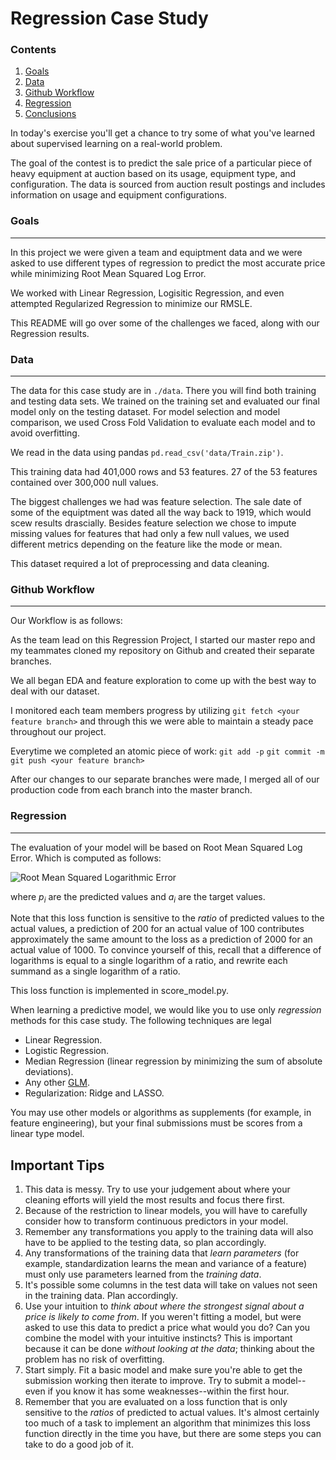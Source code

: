 # Regression Case Study

### Contents

1. [Goals](#goals)
2. [Data](#data)
3. [Github Workflow](#git)
4. [Regression](#reg)
5. [Conclusions](#conclusion)


In today's exercise you'll get a chance to try some of what you've learned about supervised learning on a real-world problem.

The goal of the contest is to predict the sale price of a particular piece of heavy equipment at auction based on its usage, equipment type, and configuration.  The data is sourced from auction result postings and includes information on usage and equipment configurations.

<a name="goals"></a>
### Goals
---
In this project we were given a team and equiptment data and we were asked to use different types of regression to predict the most accurate price while minimizing Root Mean Squared Log Error. 

We worked with Linear Regression, Logisitic Regression, and even attempted Regularized Regression to minimize our RMSLE. 

This README will go over some of the challenges we faced, along with our Regression results. 

<a name="data"></a>
### Data
---

The data for this case study are in `./data`. There you will find both training and testing data sets. We trained on the training set and evaluated our final model only on the testing dataset. For model selection and model comparison, we used Cross Fold Validation to evaluate each model and to avoid overfitting. 

We read in the data using pandas `pd.read_csv('data/Train.zip')`. 

This training data had 401,000 rows and 53 features. 27 of the 53 features contained over 300,000 null values. 

The biggest challenges we had was feature selection. The sale date of some of the equiptment was dated all the way back to 1919, which would scew results drascially. Besides feature selection we chose to impute missing values for features that had only a few null values, we used different metrics depending on the feature like the mode or mean. 

This dataset required a lot of preprocessing and data cleaning. 


<a name="git"></a>
### Github Workflow
---

Our Workflow is as follows:

As the team lead on this Regression Project, I started our master repo and my teammates cloned my repository on Github and created their separate branches. 

We all began EDA and feature exploration to come up with the best way to deal with our dataset. 

I monitored each team members progress by utilizing `git fetch <your feature branch>` and through this we were able to maintain a steady pace throughout our project. 

Everytime we completed an atomic piece of work: `git add -p` `git commit -m` `git push <your feature branch>`

After our changes to our separate branches were made, I merged all of our production code from each branch into the master branch. 

<a name="reg"></a>
### Regression
---
The evaluation of your model will be based on Root Mean Squared Log Error.
Which is computed as follows:

![Root Mean Squared Logarithmic Error](images/rmsle.png)

where *p<sub>i</sub>* are the predicted values and *a<sub>i</sub>* are the
target values.

Note that this loss function is sensitive to the *ratio* of predicted values to
the actual values, a prediction of 200 for an actual value of 100 contributes
approximately the same amount to the loss as a prediction of 2000 for an actual
value of 1000.  To convince yourself of this, recall that a difference of
logarithms is equal to a single logarithm of a ratio, and rewrite each summand
as a single logarithm of a ratio.

This loss function is implemented in score_model.py.


When learning a predictive model, we would like you to use only *regression*
methods for this case study.  The following techniques are legal

  - Linear Regression.
  - Logistic Regression.
  - Median Regression (linear regression by minimizing the sum of absolute deviations).
  - Any other [GLM](http://statsmodels.sourceforge.net/devel/glm.html).
  - Regularization: Ridge and LASSO.

You may use other models or algorithms as supplements (for example, in feature
engineering), but your final submissions must be scores from a linear type
model.

Important Tips
---

1. This data is messy. Try to use your judgement about where your
cleaning efforts will yield the most results and focus there first.
2. Because of the restriction to linear models, you will have to carefully
consider how to transform continuous predictors in your model.
3. Remember any transformations you apply to the training data will also have
to be applied to the testing data, so plan accordingly.
4. Any transformations of the training data that *learn parameters* (for
example, standardization learns the mean and variance of a feature) must only
use parameters learned from the *training data*.
5. It's possible some columns in the test data will take on values not seen in
the training data. Plan accordingly.
6. Use your intuition to *think about where the strongest signal about a price
is likely to come from*. If you weren't fitting a model, but were asked to use
this data to predict a price what would you do? Can you combine the model with
your intuitive instincts?  This is important because it can be done *without
looking at the data*; thinking about the problem has no risk of overfitting.
7. Start simply. Fit a basic model and make sure you're able to get the
submission working then iterate to improve. Try to submit a model--even if you
know it has some weaknesses--within the first hour.
8. Remember that you are evaluated on a loss function that is only sensitive to
the *ratios* of predicted to actual values.  It's almost certainly too much of
a task to implement an algorithm that minimizes this loss function directly in
the time you have, but there are some steps you can take to do a good job of
it.
